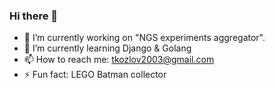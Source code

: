 ### Hi there 👋

- 🔭 I’m currently working on "NGS experiments aggregator".
- 🌱 I’m currently learning Django & Golang
- 📫 How to reach me: tkozlov2003@gmail.com
- ⚡ Fun fact: LEGO Batman collector


